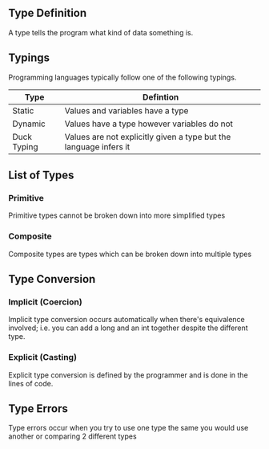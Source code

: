 ## Type Definition
A type tells the program what kind of data something is.
## Typings
Programming languages typically follow one of the following typings.

|Type|Defintion|
|----|---------|
|Static|Values and variables have a type|
|Dynamic|Values have a type however variables do not|
|Duck Typing|Values are not explicitly given a type but the language infers it|
## List of Types
### Primitive
Primitive types cannot be broken down into more simplified types
### Composite
Composite types are types which can be broken down into multiple types
## Type Conversion
### Implicit (Coercion)
Implicit type conversion occurs automatically when there's equivalence involved; i.e. you can add a long and an int together despite the different type.
### Explicit (Casting)
Explicit type conversion is defined by the programmer and is done in the lines of code.
## Type Errors
Type errors occur when you try to use one type the same you would use another or comparing 2 different types